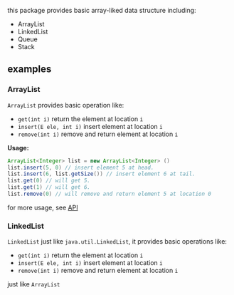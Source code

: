 this package provides basic array-liked data structure including:

* ArrayList
* LinkedList
* Queue
* Stack

## examples

### ArrayList

`ArrayList` provides basic operation like:

* `get(int i)` return the element at location `i`
* `insert(E ele, int i)` insert element at location `i`
* `remove(int i)` remove and return element at location `i`

**Usage:**

```java
ArrayList<Integer> list = new ArrayList<Integer> ()
list.insert(5, 0) // insert element 5 at head.
list.insert(6, list.getSize()) // insert element 6 at tail.
list.get(0) // will get 5.
list.get(1) // will get 6.
list.remove(0) // will remove and return element 5 at location 0
```

for more usage, see [API]()

### LinkedList

`LinkedList` just like `java.util.LinkedList`, it provides basic operations like:

* `get(int i)` return the element at location `i`
* `insert(E ele, int i)` insert element at location `i`
* `remove(int i)` remove and return element at location `i`

just like `ArrayList`
